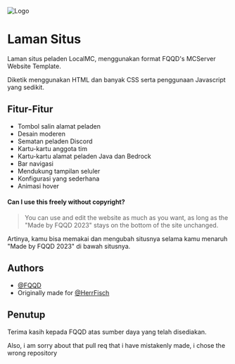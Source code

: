 
![Logo](https://i.ibb.co/0pC7qyL4/main-banner.png)


# Laman Situs

Laman situs peladen LocalMC, menggunakan format FQQD's MCServer Website Template.

Diketik menggunakan HTML dan banyak CSS serta penggunaan Javascript yang sedikit.


## Fitur-Fitur

- Tombol salin alamat peladen
- Desain moderen
- Sematan peladen Discord
- Kartu-kartu anggota tim
- Kartu-kartu alamat peladen Java dan Bedrock
- Bar navigasi
- Mendukung tampilan seluler
- Konfigurasi yang sederhana
- Animasi hover


#### Can I use this freely without copyright?

> You can use and edit the website as much as you want, as long as the "Made by FQQD 2023" stays on the bottom of the site unchanged.

Artinya, kamu bisa memakai dan mengubah situsnya selama kamu menaruh "Made by FQQD 2023" di bawah situsnya.


## Authors

- [@FQQD](https://fqqd.de)
- Originally made for [@HerrFisch](https://www.github.com/HerrFisch)


## Penutup

Terima kasih kepada FQQD atas sumber daya yang telah disediakan.

Also, i am sorry about that pull req that i have mistakenly made, i chose the wrong repository
